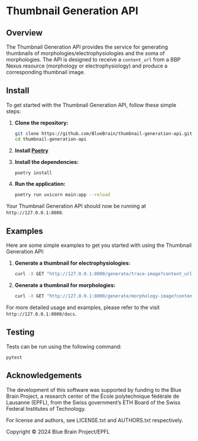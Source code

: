 # Thumbnail Generation API

## Overview

The Thumbnail Generation API provides the service for generating thumbnails of morphologies/electrophysiologies and the soma of morphologies. The API is designed to receive a `content_url` from a BBP Nexus resource (morphology or electrophysiology) and produce a corresponding thumbnail image.

## Install

To get started with the Thumbnail Generation API, follow these simple steps:

1. **Clone the repository:**
    ```sh
    git clone https://github.com/BlueBrain/thumbnail-generation-api.git
    cd thumbnail-generation-api
    ```

2. **Install [Poetry](https://python-poetry.org/docs/)**
    
3. **Install the dependencies:**
    ```sh
    poetry install
    ```

4. **Run the application:**
    ```sh
    poetry run uvicorn main:app --reload
    ```

Your Thumbnail Generation API should now be running at `http://127.0.0.1:8000`.

## Examples

Here are some simple examples to get you started with using the Thumbnail Generation API:

1. **Generate a thumbnail for electrophysiologies:**
    ```sh
    curl -X GET "http://127.0.0.1:8000/generate/trace-image?content_url=https://bbp.epfl.ch/nexus/v1/files/public/hippocampus/https%3A%2F%2Fbbp.epfl.ch%2Fneurosciencegraph%2Fdata%2Fb67a2aa6-d132-409b-8de5-49bb306bb251" -H "accept: application/json" -H "Authorization: Bearer YOUR_BEARER_TOKEN"
    ```

2. **Generate a thumbnail for morphologies:**
    ```sh
    curl -X GET "http://127.0.0.1:8000/generate/morphology-image?content_url=https://bbp.epfl.ch/nexus/v1/files/bbp/mouselight/https%3A%2F%2Fbbp.epfl.ch%2Fnexus%2Fv1%2Fresources%2Fbbp%2Fmouselight%2F_%2F0befd25c-a28a-4916-9a8a-adcd767db118" -H "accept: application/json" -H "Authorization: Bearer YOUR_BEARER_TOKEN"
    ```

For more detailed usage and examples, please refer to the visit `http://127.0.0.1:8000/docs`.


## Testing

Tests can be run using the following command:

```
pytest
```


## Acknowledgements

The development of this software was supported by funding to the Blue Brain Project, a research center of the École polytechnique fédérale de Lausanne (EPFL), from the Swiss government’s ETH Board of the Swiss Federal Institutes of Technology.

For license and authors, see LICENSE.txt and AUTHORS.txt respectively.

Copyright &copy; 2024 Blue Brain Project/EPFL